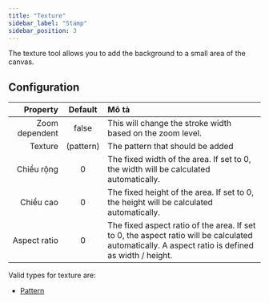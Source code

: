 ```yaml
---
title: "Texture"
sidebar_label: "Stamp"
sidebar_position: 3
---
```


The texture tool allows you to add the background to a small area of the canvas.

## Configuration

|       Property |  Default  | Mô tả                                                                                                                                            |
| --------------:|:---------:|:------------------------------------------------------------------------------------------------------------------------------------------------ |
| Zoom dependent |   false   | This will change the stroke width based on the zoom level.                                                                                       |
|        Texture | (pattern) | The pattern that should be added                                                                                                                 |
|     Chiều rộng |     0     | The fixed width of the area. If set to 0, the width will be calculated automatically.                                                            |
|      Chiều cao |     0     | The fixed height of the area. If set to 0, the height will be calculated automatically.                                                          |
|   Aspect ratio |     0     | The fixed aspect ratio of the area. If set to 0, the aspect ratio will be calculated automatically. A aspect ratio is defined as width / height. |

Valid types for texture are:

* [Pattern](../background#pattern)
